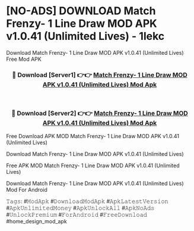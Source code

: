 # [NO-ADS] DOWNLOAD Match Frenzy- 1 Line Draw MOD APK v1.0.41 (Unlimited Lives) - 1lekc
Download Match Frenzy- 1 Line Draw MOD APK v1.0.41 (Unlimited Lives) Free Mod APK

<div align="center">
<h3>🔴 Download [Server1] 👉👉 <a href="https://apk-comot.site?title=Match_Frenzy-_1_Line_Draw_MOD_APK_v1.0.41_(Unlimited_Lives)">Match Frenzy- 1 Line Draw MOD APK v1.0.41 (Unlimited Lives) Mod Apk</a></h3><br>

<h3>🔴 Download [Server2] 👉👉 <a href="https://apk-comot.site?title=Match_Frenzy-_1_Line_Draw_MOD_APK_v1.0.41_(Unlimited_Lives)">Match Frenzy- 1 Line Draw MOD APK v1.0.41 (Unlimited Lives) Mod Apk</a></h3>
</div>


Free Download APK MOD Match Frenzy- 1 Line Draw MOD APK v1.0.41 (Unlimited Lives)

Download Match Frenzy- 1 Line Draw MOD APK v1.0.41 (Unlimited Lives) 

Free APK MOD Match Frenzy- 1 Line Draw MOD APK v1.0.41 (Unlimited Lives) 

Download Match Frenzy- 1 Line Draw MOD APK v1.0.41 (Unlimited Lives) Mod For Android

𝚃𝚊𝚐𝚜: #𝙼𝚘𝚍𝙰𝚙𝚔 #𝙳𝚘𝚠𝚗𝚕𝚘𝚊𝚍𝙼𝚘𝚍𝙰𝚙𝚔 #𝙰𝚙𝚔𝙻𝚊𝚝𝚎𝚜𝚝𝚅𝚎𝚛𝚜𝚒𝚘𝚗 #𝙰𝚙𝚔𝚄𝚗𝚕𝚒𝚖𝚒𝚝𝚎𝚍𝙼𝚘𝚗𝚎𝚢 #𝙰𝚙𝚔𝚄𝚗𝚕𝚘𝚌𝚔𝙰𝚕𝚕 #𝙰𝚙𝚔𝙽𝚘𝙰𝚍𝚜 #𝚄𝚗𝚕𝚘𝚌𝚔𝙿𝚛𝚎𝚖𝚒𝚞𝚖 #𝙵𝚘𝚛𝙰𝚗𝚍𝚛𝚘𝚒𝚍 #𝙵𝚛𝚎𝚎𝙳𝚘𝚠𝚗𝚕𝚘𝚊𝚍 #home_design_mod_apk